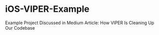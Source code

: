 # iOS-VIPER-Example
Example Project Discussed in Medium Article: How VIPER Is Cleaning Up Our Codebase

